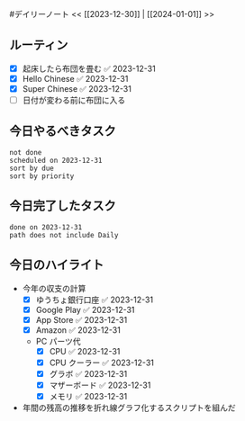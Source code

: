 #デイリーノート
<< [[2023-12-30]] | [[2024-01-01]] >>
## ルーティン
- [x] 起床したら布団を畳む ✅ 2023-12-31
- [x] Hello Chinese ✅ 2023-12-31
- [x] Super Chinese ✅ 2023-12-31
- [ ] 日付が変わる前に布団に入る
## 今日やるべきタスク
```tasks
not done
scheduled on 2023-12-31
sort by due
sort by priority
```
## 今日完了したタスク
```tasks
done on 2023-12-31
path does not include Daily
```
## 今日のハイライト
- 今年の収支の計算
	- [x] ゆうちょ銀行口座 ✅ 2023-12-31
	- [x] Google Play ✅ 2023-12-31
	- [x] App Store ✅ 2023-12-31
	- [x] Amazon ✅ 2023-12-31
	- PC パーツ代
		- [x] CPU ✅ 2023-12-31
		- [x] CPU クーラー ✅ 2023-12-31
		- [x] グラボ ✅ 2023-12-31
		- [x] マザーボード ✅ 2023-12-31
		- [x] メモリ ✅ 2023-12-31
- 年間の残高の推移を折れ線グラフ化するスクリプトを組んだ
